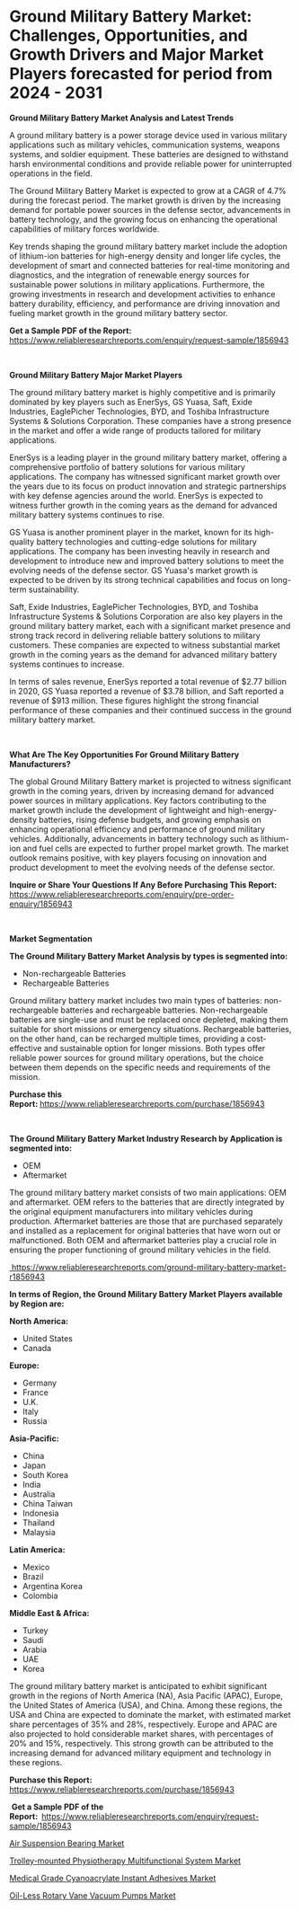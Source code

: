<p><h1>Ground Military Battery Market: Challenges, Opportunities, and Growth Drivers and Major Market Players forecasted for period from 2024 - 2031</h1></p><p><strong>Ground Military Battery Market Analysis and Latest Trends</strong></p>
<p><p>A ground military battery is a power storage device used in various military applications such as military vehicles, communication systems, weapons systems, and soldier equipment. These batteries are designed to withstand harsh environmental conditions and provide reliable power for uninterrupted operations in the field.</p><p>The Ground Military Battery Market is expected to grow at a CAGR of 4.7% during the forecast period. The market growth is driven by the increasing demand for portable power sources in the defense sector, advancements in battery technology, and the growing focus on enhancing the operational capabilities of military forces worldwide.</p><p>Key trends shaping the ground military battery market include the adoption of lithium-ion batteries for high-energy density and longer life cycles, the development of smart and connected batteries for real-time monitoring and diagnostics, and the integration of renewable energy sources for sustainable power solutions in military applications. Furthermore, the growing investments in research and development activities to enhance battery durability, efficiency, and performance are driving innovation and fueling market growth in the ground military battery sector.</p></p>
<p><strong>Get a Sample PDF of the Report:&nbsp;</strong> <a href="https://www.reliableresearchreports.com/enquiry/request-sample/1856943">https://www.reliableresearchreports.com/enquiry/request-sample/1856943</a></p>
<p>&nbsp;</p>
<p><strong>Ground Military Battery Major Market Players</strong></p>
<p><p>The ground military battery market is highly competitive and is primarily dominated by key players such as EnerSys, GS Yuasa, Saft, Exide Industries, EaglePicher Technologies, BYD, and Toshiba Infrastructure Systems & Solutions Corporation. These companies have a strong presence in the market and offer a wide range of products tailored for military applications.</p><p>EnerSys is a leading player in the ground military battery market, offering a comprehensive portfolio of battery solutions for various military applications. The company has witnessed significant market growth over the years due to its focus on product innovation and strategic partnerships with key defense agencies around the world. EnerSys is expected to witness further growth in the coming years as the demand for advanced military battery systems continues to rise.</p><p>GS Yuasa is another prominent player in the market, known for its high-quality battery technologies and cutting-edge solutions for military applications. The company has been investing heavily in research and development to introduce new and improved battery solutions to meet the evolving needs of the defense sector. GS Yuasa's market growth is expected to be driven by its strong technical capabilities and focus on long-term sustainability.</p><p>Saft, Exide Industries, EaglePicher Technologies, BYD, and Toshiba Infrastructure Systems & Solutions Corporation are also key players in the ground military battery market, each with a significant market presence and strong track record in delivering reliable battery solutions to military customers. These companies are expected to witness substantial market growth in the coming years as the demand for advanced military battery systems continues to increase.</p><p>In terms of sales revenue, EnerSys reported a total revenue of $2.77 billion in 2020, GS Yuasa reported a revenue of $3.78 billion, and Saft reported a revenue of $913 million. These figures highlight the strong financial performance of these companies and their continued success in the ground military battery market.</p></p>
<p>&nbsp;</p>
<p><strong>What Are The Key Opportunities For Ground Military Battery Manufacturers?</strong></p>
<p><p>The global Ground Military Battery market is projected to witness significant growth in the coming years, driven by increasing demand for advanced power sources in military applications. Key factors contributing to the market growth include the development of lightweight and high-energy-density batteries, rising defense budgets, and growing emphasis on enhancing operational efficiency and performance of ground military vehicles. Additionally, advancements in battery technology such as lithium-ion and fuel cells are expected to further propel market growth. The market outlook remains positive, with key players focusing on innovation and product development to meet the evolving needs of the defense sector.</p></p>
<p><strong>Inquire or Share Your Questions If Any Before Purchasing This Report:</strong> <a href="https://www.reliableresearchreports.com/enquiry/pre-order-enquiry/1856943">https://www.reliableresearchreports.com/enquiry/pre-order-enquiry/1856943</a></p>
<p>&nbsp;</p>
<p><strong>Market Segmentation</strong></p>
<p><strong>The Ground Military Battery Market Analysis by types is segmented into:</strong></p>
<p><ul><li>Non-rechargeable Batteries</li><li>Rechargeable Batteries</li></ul></p>
<p><p>Ground military battery market includes two main types of batteries: non-rechargeable batteries and rechargeable batteries. Non-rechargeable batteries are single-use and must be replaced once depleted, making them suitable for short missions or emergency situations. Rechargeable batteries, on the other hand, can be recharged multiple times, providing a cost-effective and sustainable option for longer missions. Both types offer reliable power sources for ground military operations, but the choice between them depends on the specific needs and requirements of the mission.</p></p>
<p><strong>Purchase this Report:&nbsp;</strong><a href="https://www.reliableresearchreports.com/purchase/1856943">https://www.reliableresearchreports.com/purchase/1856943</a></p>
<p>&nbsp;</p>
<p><strong>The Ground Military Battery Market Industry Research by Application is segmented into:</strong></p>
<p><ul><li>OEM</li><li>Aftermarket</li></ul></p>
<p><p>The ground military battery market consists of two main applications: OEM and aftermarket. OEM refers to the batteries that are directly integrated by the original equipment manufacturers into military vehicles during production. Aftermarket batteries are those that are purchased separately and installed as a replacement for original batteries that have worn out or malfunctioned. Both OEM and aftermarket batteries play a crucial role in ensuring the proper functioning of ground military vehicles in the field.</p></p>
<p><a href="https://www.reliableresearchreports.com/ground-military-battery-market-r1856943">&nbsp;https://www.reliableresearchreports.com/ground-military-battery-market-r1856943</a></p>
<p><strong>In terms of Region, the Ground Military Battery Market Players available by Region are:</strong></p>
<p>
    <p> <strong> North America: </strong>
        <ul>
            <li>United States</li>
            <li>Canada</li>
        </ul>
        </p> 
    <p> <strong> Europe: </strong>
        <ul>
            <li>Germany</li>
            <li>France</li>
            <li>U.K.</li>
            <li>Italy</li>
            <li>Russia</li>
        </ul>
        </p> 
    <p> <strong> Asia-Pacific: </strong>
        <ul>
            <li>China</li>
            <li>Japan</li>
            <li>South Korea</li>
            <li>India</li>
            <li>Australia</li>
            <li>China Taiwan</li>
            <li>Indonesia</li>
            <li>Thailand</li>
            <li>Malaysia</li>
        </ul>
        </p> 
    <p> <strong> Latin America: </strong>
        <ul>
            <li>Mexico</li>
            <li>Brazil</li>
            <li>Argentina Korea</li>
            <li>Colombia</li>
        </ul>
        </p> 
    <p> <strong> Middle East & Africa: </strong>
        <ul>
            <li>Turkey</li>
            <li>Saudi</li>
            <li>Arabia</li>
            <li>UAE</li>
            <li>Korea</li>
        </ul>
    </p>
    </p>
<p><p>The ground military battery market is anticipated to exhibit significant growth in the regions of North America (NA), Asia Pacific (APAC), Europe, the United States of America (USA), and China. Among these regions, the USA and China are expected to dominate the market, with estimated market share percentages of 35% and 28%, respectively. Europe and APAC are also projected to hold considerable market shares, with percentages of 20% and 15%, respectively. This strong growth can be attributed to the increasing demand for advanced military equipment and technology in these regions.</p></p>
<p><strong>Purchase this Report: </strong><a href="https://www.reliableresearchreports.com/purchase/1856943">https://www.reliableresearchreports.com/purchase/1856943</a></p>
<p>&nbsp;<strong>Get a Sample PDF of the Report:&nbsp;&nbsp;</strong><a href="https://www.reliableresearchreports.com/enquiry/request-sample/1856943">https://www.reliableresearchreports.com/enquiry/request-sample/1856943</a></p>
<p><strong></strong></p>
<p><p><a href="https://github.com/gdfhhhj/Market-Research-Report-List-4/blob/main/air-suspension-bearing-market.md">Air Suspension Bearing Market</a></p><p><a href="https://www.linkedin.com/pulse/trolley-mounted-physiotherapy-multifunctional-system-j1dsc">Trolley-mounted Physiotherapy Multifunctional System Market</a></p><p><a href="https://www.linkedin.com/pulse/decoding-medical-grade-cyanoacrylate-instant-adhesives-tre0c">Medical Grade Cyanoacrylate Instant Adhesives Market</a></p><p><a href="https://github.com/julyju69/Market-Research-Report-List-3/blob/main/oil-less-rotary-vane-vacuum-pumps-market.md">Oil-Less Rotary Vane Vacuum Pumps Market</a></p></p>